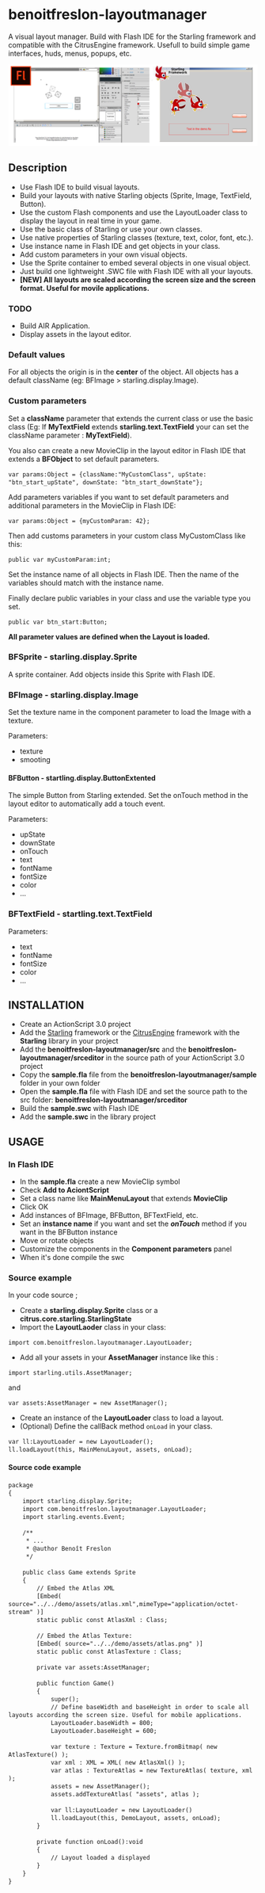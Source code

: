 benoitfreslon-layoutmanager
===========================

A visual layout manager. Build with Flash IDE for the Starling framework and compatible with the CitrusEngine framework.
Usefull to build simple game interfaces, huds, menus, popups, etc.

![LayoutManager](https://raw.githubusercontent.com/BenoitFreslon/benoitfreslon-layoutmanager/master/demo/demo.jpg)

## Description

* Use Flash IDE to build visual layouts.
* Build your layouts with native Starling objects (Sprite, Image, TextField, Button).
* Use the custom Flash components and use the LayoutLoader class to display the layout in real time in your game.
* Use the basic class of Starling or use your own classes.
* Use native properties of Starling classes (texture, text, color, font, etc.).
* Use instance name in Flash IDE and get objects in your class.
* Add custom parameters in your own visual objects.
* Use the Sprite container to embed several objects in one visual object.
* Just build one lightweight .SWC file with Flash IDE with all your layouts.
* __[NEW] All layouts are scaled according the screen size and the screen format. Useful for movile applications.__

### TODO
* Build AIR Application.
* Display assets in the layout editor.

### Default values

For all objects the origin is in the **center** of the object.
All objects has a default className (eg: BFImage > starling.display.Image).

### Custom parameters

Set a **className** parameter that extends the current class or use the basic class 
(Eg: If **MyTextField** extends **starling.text.TextField** your can set the className parameter : **MyTextField**).

You also can create a new MovieClip in the layout editor in Flash IDE that extends a **BFObject** to set default parameters.
```
var params:Object = {className:"MyCustomClass", upState: "btn_start_upState", downState: "btn_start_downState"};
```

Add parameters variables if you want to set default parameters and additional parameters in the MovieClip in Flash IDE:
```
var params:Object = {myCustomParam: 42};
```

Then add customs parameters in your custom class MyCustomClass like this:
```
public var myCustomParam:int;
```

Set the instance name of all objects in Flash IDE.
Then the name of the variables should match with the instance name.

Finally declare public variables in your class and use the variable type you set.
```
public var btn_start:Button;
```

**All parameter values are defined when the Layout is loaded.**

### **BFSprite** - starling.display.Sprite

A sprite container. Add objects inside this Sprite with Flash IDE.

### **BFImage** - starling.display.Image

Set the texture name in the component parameter to load the Image with a texture.

Parameters:
* texture
* smooting

#### **BFButton** - startling.display.ButtonExtented

The simple Button from Starling extended.
Set the onTouch method in the layout editor to automatically add a touch event.

Parameters:

* upState
* downState
* onTouch
* text
* fontName
* fontSize
* color
* ...

### **BFTextField** - startling.text.TextField

Parameters:
* text
* fontName
* fontSize
* color
* ...

## INSTALLATION

* Create an ActionScript 3.0 project
* Add the [Starling](https://github.com/PrimaryFeather/Starling-Framework) framework or the [CitrusEngine](https://github.com/alamboley/Citrus-Engine) framework with the **Starling** library in your project
* Add the **benoitfreslon-layoutmanager/src** and the **benoitfreslon-layoutmanager/srceditor** in the source path of your ActionScript 3.0 project
* Copy the **sample.fla** file from the **benoitfreslon-layoutmanager/sample** folder in your own folder
* Open the **sample.fla** file with Flash IDE and set the source path to the src folder: **benoitfreslon-layoutmanager/srceditor**
* Build the **sample.swc** with Flash IDE
* Add the **sample.swc** in the library project


## USAGE

### In Flash IDE

* In the **sample.fla** create a new MovieClip symbol
* Check **Add to AciontScript**
* Set a class name like **MainMenuLayout** that extends **MovieClip**
* Click OK
* Add instances of BFImage, BFButton, BFTextField, etc.
* Set an **instance name** if you want and set the ***onTouch*** method if you want in the BFButton instance
* Move or rotate objects
* Customize the components in the **Component parameters** panel
* When it's done compile the swc

### Source example

In your code source ;

* Create a **starling.display.Sprite** class or a **citrus.core.starling.StarlingState**
* Import the **LayoutLaoder** class in your class:

```
import com.benoitfreslon.layoutmanager.LayoutLoader;
```

* Add all your assets in your **AssetManager** instance like this :

```
import starling.utils.AssetManager;
```

and

```
var assets:AssetManager = new AssetManager();
```

* Create an instance of the **LayoutLoader** class to load a layout.
* (Optional) Define the callBack method `onLoad` in your class.

```
var ll:LayoutLoader = new LayoutLoader();
ll.loadLayout(this, MainMenuLayout, assets, onLoad);
```

#### Source code example


```
package  
{
	import starling.display.Sprite;
	import com.benoitfreslon.layoutmanager.LayoutLoader;
	import starling.events.Event;
	
	/**
	 * ...
	 * @author Benoît Freslon
	 */
	 
    public class Game extends Sprite
    {
		// Embed the Atlas XML
		[Embed( source="../../demo/assets/atlas.xml",mimeType="application/octet-stream" )]
		static public const AtlasXml : Class;
		
		// Embed the Atlas Texture:
		[Embed( source="../../demo/assets/atlas.png" )]
		static public const AtlasTexture : Class;
		
		private var assets:AssetManager;
		
        public function Game()
        {
			super();
			// Define baseWidth and baseHeight in order to scale all layouts according the screen size. Useful for mobile applications.
			LayoutLoader.baseWidth = 800;
			LayoutLoader.baseHeight = 600;
			
			var texture : Texture = Texture.fromBitmap( new AtlasTexture() );
			var xml : XML = XML( new AtlasXml() );
			var atlas : TextureAtlas = new TextureAtlas( texture, xml );
			assets = new AssetManager();
			assets.addTextureAtlas( "assets", atlas );
			
			var ll:LayoutLoader = new LayoutLoader()
			ll.loadLayout(this, DemoLayout, assets, onLoad);
        }
		
		private function onLoad():void 
		{
			// Layout loaded a displayed
		}
    }
}
```
